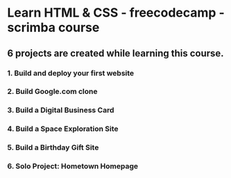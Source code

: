# Learn HTML & CSS - freecodecamp - scrimba course
## 6 projects are created while learning this course.
### 1. Build and deploy your first website
### 2. Build  Google.com clone
### 3. Build a Digital Business Card
### 4. Build a Space Exploration Site
### 5. Build a Birthday Gift Site
### 6. Solo Project: Hometown Homepage 